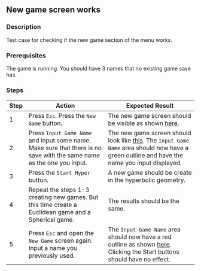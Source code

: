 ## New game screen works 

### Description
Test case for checking if the new game section of the menu works.

### Prerequisites
The game is running. 
You should have 3 names that no existing game save has.

### Steps
| Step | Action | Expected Result |
| -------- | -------- | -------- |
| 1 | Press `Esc`. Press the `New Game` button. | The new game screen should be visible as shown [here](Resources/new-game-no-input.png). |
| 2 | Press `Input Game Name` and input some name. Make sure that there is no save with the same name as the one you input. | The new game screen should look like [this](Resources/new-game.png). The `Input Game Name` area should now have a green outline and have the name you input displayed. |
| 3 | Press the `Start Hyper` button. | A new game should be create in the hyperbolic geometry. |
| 4 | Repeat the steps 1-3 creating new games. But this time create a Euclidean game and a Spherical game. | The results should be the same. |
| 5 | Press `Esc` and open the `New Game` screen again. Input a name you previously used. | The `Input Game Name` area should now have a red outline as shown [here](Resources/new-game-already-exists.png). Clicking the Start buttons should have no effect. |
